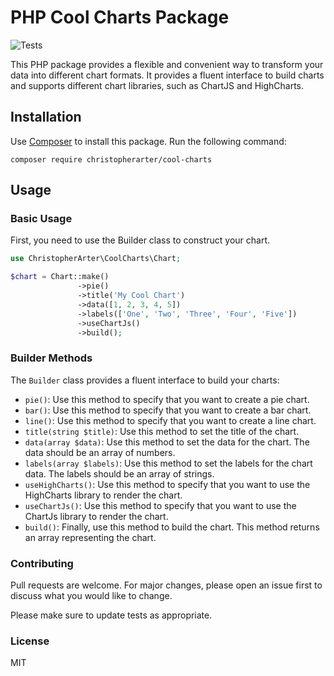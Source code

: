 PHP Cool Charts Package
=======================
![Tests](https://github.com/christopherarter/coolcharts/actions/workflows/ci.yml/badge.svg)

This PHP package provides a flexible and convenient way to transform your data into different chart formats. It provides a fluent interface to build charts and supports different chart libraries, such as ChartJS and HighCharts.

Installation
------------

Use [Composer](https://getcomposer.org/) to install this package. Run the following command:


`composer require christopherarter/cool-charts`

Usage
-----

### Basic Usage

First, you need to use the Builder class to construct your chart.

```php 
use ChristopherArter\CoolCharts\Chart;

$chart = Chart::make()
               ->pie()
               ->title('My Cool Chart')
               ->data([1, 2, 3, 4, 5])
               ->labels(['One', 'Two', 'Three', 'Four', 'Five'])
               ->useChartJs()
               ->build();

```
### Builder Methods

The `Builder` class provides a fluent interface to build your charts:

-   `pie()`: Use this method to specify that you want to create a pie chart.
-   `bar()`: Use this method to specify that you want to create a bar chart.
-   `line()`: Use this method to specify that you want to create a line chart.
-   `title(string $title)`: Use this method to set the title of the chart.
-   `data(array $data)`: Use this method to set the data for the chart. The data should be an array of numbers.
-   `labels(array $labels)`: Use this method to set the labels for the chart data. The labels should be an array of strings.
-   `useHighCharts()`: Use this method to specify that you want to use the HighCharts library to render the chart.
-   `useChartJs()`: Use this method to specify that you want to use the ChartJs library to render the chart.
-   `build()`: Finally, use this method to build the chart. This method returns an array representing the chart.

### Contributing

Pull requests are welcome. For major changes, please open an issue first to discuss what you would like to change.

Please make sure to update tests as appropriate.

### License

MIT